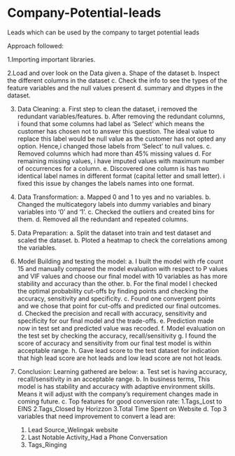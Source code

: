 # Company-Potential-leads
Leads which can be used by the company to target potential leads



Approach followed:


1.Importing important libraries.

2.Load and over look on the Data given
  a.	Shape of the dataset
  b.	Inspect the different columns in the dataset
  c.	Check the info to see the types of the feature variables and the null values present
  d.	summary and dtypes in the dataset.

3. Data Cleaning:
  a.	First step to clean the dataset, i removed the redundant variables/features.
  b.	After removing the redundant columns, i found that some columns had label as ‘Select’ which means the customer has chosen not to answer this question. The ideal value to replace this label would be null value as the customer has not opted any option. Hence,i changed those labels from ‘Select’ to null values.
  c.	Removed columns which had more than 45% missing values
  d.	For remaining missing values, i have imputed values with maximum number of occurrences for a column.
  e.	Discovered one column is has two identical label names in different format (capital letter and small letter). i fixed this issue by changes the labels names into one format.

4. Data Transformation:
  a.	Mapped 0 and 1 to yes and no variables.
  b.	Changed the multicategory labels into dummy variables and binary variables into ‘0’ and ‘1’.
  c.	Checked the outliers and created bins for them.
  d.	Removed all the redundant and repeated columns.

5. Data Preparation:
  a.	Split the dataset into train and test dataset and scaled the dataset.
  b.	Ploted a heatmap to check the correlations among the variables.



6. Model Building and testing the model:
  a.	I built the model with rfe count 15 and manually compared the model evaluation with respect to P values and VIF values and choose our final model with 10 variables as has more stability and accuracy than the other.
  b.	For the final model I checked the optimal probability cut-offs by finding points and checking the accuracy, sensitivity and specificity.
  c.  Found one convergent points and we chose that point for cut-offs and predicted our final outcomes.
  d.	Checked the precision and recall with accuracy, sensitivity and specificity for our final model and the trade-offs.
  e.	Prediction made now in test set and predicted value was recoded.
  f.	Model evaluation on the test set by checking the accuracy, recall/sensitivity 
  g.	I found the score of accuracy and sensitivity from our final test model is within acceptable range.
  h.	Gave lead score to the test dataset for indication that high lead score are hot leads and low lead score are not hot leads.

7. Conclusion:
Learning gathered are below:
  a.	Test set is having accuracy, recall/sensitivity in an acceptable range.
  b.	In business terms, This model is has stability and accuracy with adaptive environment skills. Means it will adjust with the company’s requirement changes made in coming future.
  c.	Top features for good conversion rate:
    1.Tags_Lost to EINS
    2.Tags_Closed by Horizzon
    3.Total Time Spent on Website
  d.	Top 3 variables that need improvement to convert a lead are:
    1.	Lead Source_Welingak website
    2.	Last Notable Activity_Had a Phone Conversation
    3.	Tags_Ringing
